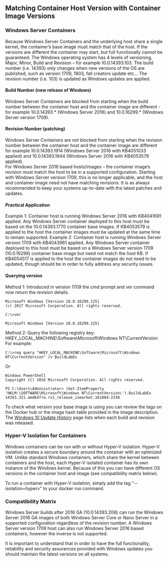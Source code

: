 ## Matching Container Host Version with Container Image Versions
### Windows Server Containers
Because Windows Server Containers and the underlying host share a single kernel, the container’s base image must match that of the host.  If the versions are different the container may start, but full functionally cannot be guaranteed. The Windows operating system has 4 levels of versioning, Major, Minor, Build and Revision – for example 10.0.14393.103. The build number (i.e. 14393) only changes when new versions of the OS are published, such as version 1709, 1803, fall creators update etc... The revision number (i.e. 103) is updated as Windows updates are applied.
#### Build Number (new release of Windows)
Windows Server Containers are blocked from starting when the build number between the container host and the container image are different - for example 10.0.14393.* (Windows Server 2016) and 10.0.16299.* (Windows Server version 1709).  
#### Revision Number (patching)
Windows Server Containers are _not_ blocked from starting when the revision number between the container host and the container image are different for example 10.0.14393.1914 (Windows Server 2016 with KB4051033 applied) and 10.0.14393.1944 (Windows Server 2016 with KB4053579 applied).  
For Windows Server 2016 based hosts/images – the container image’s revision must match the host to be in a supported configuration.  Starting with Windows Server version 1709, this is no longer applicable, and the host and container image need not have matching revisions.  It is as always recommended to keep your systems up-to-date with the latest patches and updates.
#### Practical Application
Example 1:  Container host is running Windows Server 2016 with KB4041691 applied.  Any Windows Server container deployed to this host must be based on the 10.0.14393.1770 container base images.  If KB4053579 is applied to the host the container images must be updated at the same time to remain supported.
Example 2:  Container host is running Windows Server version 1709 with KB4043961 applied.  Any Windows Server container deployed to this host must be based on a Windows Server version 1709 (10.0.16299) container base image but need not match the host KB.  If KB4054517 is applied to the host the container images do not need to be updated, though should be in order to fully address any security issues.
#### Querying version
Method 1:
Introduced in version 1709 the cmd prompt and ver command now return the revision details.
```
Microsoft Windows [Version 10.0.16299.125]
(c) 2017 Microsoft Corporation. All rights reserved.

C:\>ver

Microsoft Windows [Version 10.0.16299.125] 
```
Method 2:
Query the following registry key: HKEY_LOCAL_MACHINE\Software\Microsoft\Windows NT\CurrentVersion
For example:
```
C:\>reg query "HKEY_LOCAL_MACHINE\Software\Microsoft\Windows NT\CurrentVersion" /v BuildLabEx
```
Or
```
Windows PowerShell
Copyright (C) 2016 Microsoft Corporation. All rights reserved.

PS C:\Users\Administrator> (Get-ItemProperty 'HKLM:\SOFTWARE\Microsoft\Windows NT\CurrentVersion\').BuildLabEx
14393.321.amd64fre.rs1_release_inmarket.161004-2338
```

To check what version your base image is using you can review the tags on the Docker hub or the image hash table provided in the image description.  The [Windows 10 Update History](https://support.microsoft.com/en-us/help/12387/windows-10-update-history) page lists when each build and revision was released.

### Hyper-V Isolation for Containers
Windows containers can be run with or without Hyper-V isolation.  Hyper-V isolation creates a secure boundary around the container with an optimized VM.  Unlike standard Windows containers, which share the kernel between containers and the host, each Hyper-V isolated container has its own instance of the Windows kernel.  Because of this you can have different OS versions in the container host and image (see compatibility matrix below).  

To run a container with Hyper-V isolation, simply add the tag "--isolation=hyperv" to your docker run command.

### Compatibility Matrix
Windows Server builds after 2016 GA (10.0.14393.206) can run the Windows Server 2016 GA images of both Windows Server Core or Nano Server in a supported configuration regardless of the revision number.
A Windows Server version 1709 host can also run Windows Server 2016 based containers, however the inverse is not supported.

It is important to understand that in order to have the full functionality, reliability and security assurances provided with Windows updates you should maintain the latest versions on all systems.  

